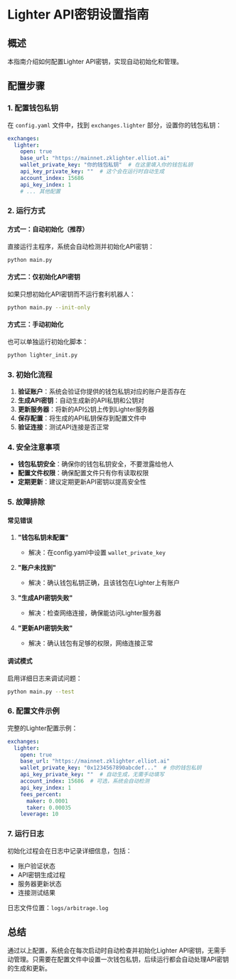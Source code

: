 # Lighter API密钥设置指南

## 概述

本指南介绍如何配置Lighter API密钥，实现自动初始化和管理。

## 配置步骤

### 1. 配置钱包私钥

在 `config.yaml` 文件中，找到 `exchanges.lighter` 部分，设置你的钱包私钥：

```yaml
exchanges:
  lighter:
    open: true
    base_url: "https://mainnet.zklighter.elliot.ai"
    wallet_private_key: "你的钱包私钥"  # 在这里填入你的钱包私钥
    api_key_private_key: ""  # 这个会在运行时自动生成
    account_index: 15686
    api_key_index: 1
    # ... 其他配置
```

### 2. 运行方式

#### 方式一：自动初始化（推荐）

直接运行主程序，系统会自动检测并初始化API密钥：

```bash
python main.py
```

#### 方式二：仅初始化API密钥

如果只想初始化API密钥而不运行套利机器人：

```bash
python main.py --init-only
```

#### 方式三：手动初始化

也可以单独运行初始化脚本：

```bash
python lighter_init.py
```

### 3. 初始化流程

1. **验证账户**：系统会验证你提供的钱包私钥对应的账户是否存在
2. **生成API密钥**：自动生成新的API私钥和公钥对
3. **更新服务器**：将新的API公钥上传到Lighter服务器
4. **保存配置**：将生成的API私钥保存到配置文件中
5. **验证连接**：测试API连接是否正常

### 4. 安全注意事项

- **钱包私钥安全**：确保你的钱包私钥安全，不要泄露给他人
- **配置文件权限**：确保配置文件只有你有读取权限
- **定期更新**：建议定期更新API密钥以提高安全性

### 5. 故障排除

#### 常见错误

1. **"钱包私钥未配置"**
   - 解决：在config.yaml中设置 `wallet_private_key`

2. **"账户未找到"**
   - 解决：确认钱包私钥正确，且该钱包在Lighter上有账户

3. **"生成API密钥失败"**
   - 解决：检查网络连接，确保能访问Lighter服务器

4. **"更新API密钥失败"**
   - 解决：确认钱包有足够的权限，网络连接正常

#### 调试模式

启用详细日志来调试问题：

```bash
python main.py --test
```

### 6. 配置文件示例

完整的Lighter配置示例：

```yaml
exchanges:
  lighter:
    open: true
    base_url: "https://mainnet.zklighter.elliot.ai"
    wallet_private_key: "0x1234567890abcdef..."  # 你的钱包私钥
    api_key_private_key: ""  # 自动生成，无需手动填写
    account_index: 15686  # 可选，系统会自动检测
    api_key_index: 1
    fees_percent:
      maker: 0.0001
      taker: 0.00035
    leverage: 10
```

### 7. 运行日志

初始化过程会在日志中记录详细信息，包括：

- 账户验证状态
- API密钥生成过程
- 服务器更新状态
- 连接测试结果

日志文件位置：`logs/arbitrage.log`

## 总结

通过以上配置，系统会在每次启动时自动检查并初始化Lighter API密钥，无需手动管理。只需要在配置文件中设置一次钱包私钥，后续运行都会自动处理API密钥的生成和更新。 